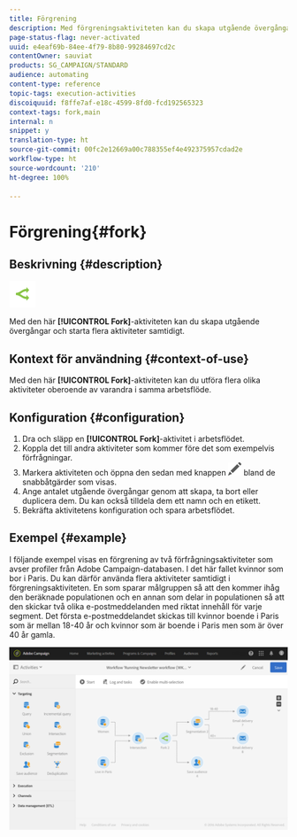 ```yaml
---
title: Förgrening
description: Med förgreningsaktiviteten kan du skapa utgående övergångar och starta flera aktiviteter samtidigt.
page-status-flag: never-activated
uuid: e4eaf69b-84ee-4f79-8b80-99284697cd2c
contentOwner: sauviat
products: SG_CAMPAIGN/STANDARD
audience: automating
content-type: reference
topic-tags: execution-activities
discoiquuid: f8ffe7af-e18c-4599-8fd0-fcd192565323
context-tags: fork,main
internal: n
snippet: y
translation-type: ht
source-git-commit: 00fc2e12669a00c788355ef4e492375957cdad2e
workflow-type: ht
source-wordcount: '210'
ht-degree: 100%

---
```



# Förgrening{#fork}

## Beskrivning {#description}

![](assets/fork.png)

Med den här **[!UICONTROL Fork]**-aktiviteten kan du skapa utgående övergångar och starta flera aktiviteter samtidigt.

## Kontext för användning {#context-of-use}

Med den här **[!UICONTROL Fork]**-aktiviteten kan du utföra flera olika aktiviteter oberoende av varandra i samma arbetsflöde.

## Konfiguration {#configuration}

1. Dra och släpp en **[!UICONTROL Fork]**-aktivitet i arbetsflödet.
1. Koppla det till andra aktiviteter som kommer före det som exempelvis förfrågningar.
1. Markera aktiviteten och öppna den sedan med knappen ![](assets/edit_darkgrey-24px.png) bland de snabbåtgärder som visas.
1. Ange antalet utgående övergångar genom att skapa, ta bort eller duplicera dem. Du kan också tilldela dem ett namn och en etikett.
1. Bekräfta aktivitetens konfiguration och spara arbetsflödet.

## Exempel {#example}

I följande exempel visas en förgrening av två förfrågningsaktiviteter som avser profiler från Adobe Campaign-databasen. I det här fallet kvinnor som bor i Paris. Du kan därför använda flera aktiviteter samtidigt i förgreningsaktiviteten. En som sparar målgruppen så att den kommer ihåg den beräknade populationen och en annan som delar in populationen så att den skickar två olika e-postmeddelanden med riktat innehåll för varje segment. Det första e-postmeddelandet skickas till kvinnor boende i Paris som är mellan 18-40 år och kvinnor som är boende i Paris men som är över 40 år gamla.

![](assets/wkf_fork_example.png)

